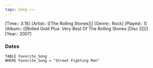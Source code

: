 ```yaml
---
tags: Song ⭐⭐ 
---
```

[Time:: 3:16]
[Artist:: [[The Rolling Stones]]]
[Genre:: Rock]
[Played:: 1]
[Album:: [[Rolled Gold Plus: Very Best Of The Rolling Stones [Disc 2]]]]
[Year:: 2007]
### Dates
````dataview
TABLE Favorite_Song
WHERE Favorite_Song = "Street Fighting Man"
````